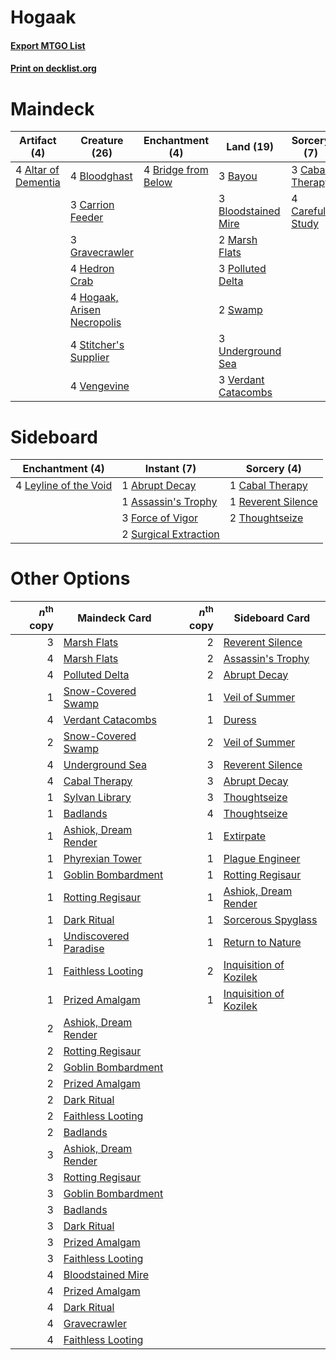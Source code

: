 # Hogaak

#### [Export MTGO List](../collection/Hogaak/Hogaak.txt)
#### [Print on decklist.org](http://decklist.org/?deckmain=4%09Altar%20of%20Dementia%0A3%09Bayou%0A4%09Bloodghast%0A3%09Bloodstained%20Mire%0A4%09Bridge%20from%20Below%0A3%09Cabal%20Therapy%0A4%09Careful%20Study%0A3%09Carrion%20Feeder%0A3%09Gravecrawler%0A4%09Hedron%20Crab%0A4%09Hogaak,%20Arisen%20Necropolis%0A2%09Marsh%20Flats%0A3%09Polluted%20Delta%0A4%09Stitcher's%20Supplier%0A2%09Swamp%0A3%09Underground%20Sea%0A4%09Vengevine%0A3%09Verdant%20Catacombs&deckside=1%09Abrupt%20Decay%0A1%09Assassin's%20Trophy%0A1%09Cabal%20Therapy%0A3%09Force%20of%20Vigor%0A4%09Leyline%20of%20the%20Void%0A1%09Reverent%20Silence%0A2%09Surgical%20Extraction%0A2%09Thoughtseize)
# Maindeck

|                                         Artifact (4)                                         |                                            Creature (26)                                             |                                       Enchantment (4)                                        |                                          Land (19)                                           |                                       Sorcery (7)                                        |
|----------------------------------------------------------------------------------------------|------------------------------------------------------------------------------------------------------|----------------------------------------------------------------------------------------------|----------------------------------------------------------------------------------------------|------------------------------------------------------------------------------------------|
|4 [Altar of Dementia](http://gatherer.wizards.com/Pages/Card/Details.aspx?multiverseid=382212)|4 [Bloodghast](http://gatherer.wizards.com/Pages/Card/Details.aspx?multiverseid=438648)               |4 [Bridge from Below](http://gatherer.wizards.com/Pages/Card/Details.aspx?multiverseid=136054)|3 [Bayou](http://gatherer.wizards.com/Pages/Card/Details.aspx?multiverseid=879)               |3 [Cabal Therapy](http://gatherer.wizards.com/Pages/Card/Details.aspx?multiverseid=413625)|
|                                                                                              |3 [Carrion Feeder](http://gatherer.wizards.com/Pages/Card/Details.aspx?multiverseid=210133)           |                                                                                              |3 [Bloodstained Mire](http://gatherer.wizards.com/Pages/Card/Details.aspx?multiverseid=405094)|4 [Careful Study](http://gatherer.wizards.com/Pages/Card/Details.aspx?multiverseid=29727) |
|                                                                                              |3 [Gravecrawler](http://gatherer.wizards.com/Pages/Card/Details.aspx?multiverseid=409635)             |                                                                                              |2 [Marsh Flats](http://gatherer.wizards.com/Pages/Card/Details.aspx?multiverseid=405101)      |                                                                                          |
|                                                                                              |4 [Hedron Crab](http://gatherer.wizards.com/Pages/Card/Details.aspx?multiverseid=180348)              |                                                                                              |3 [Polluted Delta](http://gatherer.wizards.com/Pages/Card/Details.aspx?multiverseid=405104)   |                                                                                          |
|                                                                                              |4 [Hogaak, Arisen Necropolis](http://gatherer.wizards.com/Pages/Card/Details.aspx?multiverseid=464151)|                                                                                              |2 [Swamp](http://gatherer.wizards.com/Pages/Card/Details.aspx?multiverseid=439858)            |                                                                                          |
|                                                                                              |4 [Stitcher's Supplier](http://gatherer.wizards.com/Pages/Card/Details.aspx?multiverseid=447257)      |                                                                                              |3 [Underground Sea](http://gatherer.wizards.com/Pages/Card/Details.aspx?multiverseid=886)     |                                                                                          |
|                                                                                              |4 [Vengevine](http://gatherer.wizards.com/Pages/Card/Details.aspx?multiverseid=457124)                |                                                                                              |3 [Verdant Catacombs](http://gatherer.wizards.com/Pages/Card/Details.aspx?multiverseid=405113)|                                                                                          |


# Sideboard

|                                        Enchantment (4)                                         |                                          Instant (7)                                           |                                        Sorcery (4)                                         |
|------------------------------------------------------------------------------------------------|------------------------------------------------------------------------------------------------|--------------------------------------------------------------------------------------------|
|4 [Leyline of the Void](http://gatherer.wizards.com/Pages/Card/Details.aspx?multiverseid=107682)|1 [Abrupt Decay](http://gatherer.wizards.com/Pages/Card/Details.aspx?multiverseid=456061)       |1 [Cabal Therapy](http://gatherer.wizards.com/Pages/Card/Details.aspx?multiverseid=413625)  |
|                                                                                                |1 [Assassin's Trophy](http://gatherer.wizards.com/Pages/Card/Details.aspx?multiverseid=452902)  |1 [Reverent Silence](http://gatherer.wizards.com/Pages/Card/Details.aspx?multiverseid=22316)|
|                                                                                                |3 [Force of Vigor](http://gatherer.wizards.com/Pages/Card/Details.aspx?multiverseid=464113)     |2 [Thoughtseize](http://gatherer.wizards.com/Pages/Card/Details.aspx?multiverseid=438676)   |
|                                                                                                |2 [Surgical Extraction](http://gatherer.wizards.com/Pages/Card/Details.aspx?multiverseid=397706)|                                                                                            |


# Other Options

|*n*<sup>th</sup> copy|                                         Maindeck Card                                         |*n*<sup>th</sup> copy|                                         Sideboard Card                                          |
|--------------------:|-----------------------------------------------------------------------------------------------|--------------------:|-------------------------------------------------------------------------------------------------|
|                    3|[Marsh Flats](http://gatherer.wizards.com/Pages/Card/Details.aspx?multiverseid=405101)         |                    2|[Reverent Silence](http://gatherer.wizards.com/Pages/Card/Details.aspx?multiverseid=22316)       |
|                    4|[Marsh Flats](http://gatherer.wizards.com/Pages/Card/Details.aspx?multiverseid=405101)         |                    2|[Assassin's Trophy](http://gatherer.wizards.com/Pages/Card/Details.aspx?multiverseid=452902)     |
|                    4|[Polluted Delta](http://gatherer.wizards.com/Pages/Card/Details.aspx?multiverseid=405104)      |                    2|[Abrupt Decay](http://gatherer.wizards.com/Pages/Card/Details.aspx?multiverseid=456061)          |
|                    1|[Snow-Covered Swamp](http://gatherer.wizards.com/Pages/Card/Details.aspx?multiverseid=121256)  |                    1|[Veil of Summer](http://gatherer.wizards.com/Pages/Card/Details.aspx?multiverseid=466952)        |
|                    4|[Verdant Catacombs](http://gatherer.wizards.com/Pages/Card/Details.aspx?multiverseid=405113)   |                    1|[Duress](http://gatherer.wizards.com/Pages/Card/Details.aspx?multiverseid=14557)                 |
|                    2|[Snow-Covered Swamp](http://gatherer.wizards.com/Pages/Card/Details.aspx?multiverseid=121256)  |                    2|[Veil of Summer](http://gatherer.wizards.com/Pages/Card/Details.aspx?multiverseid=466952)        |
|                    4|[Underground Sea](http://gatherer.wizards.com/Pages/Card/Details.aspx?multiverseid=886)        |                    3|[Reverent Silence](http://gatherer.wizards.com/Pages/Card/Details.aspx?multiverseid=22316)       |
|                    4|[Cabal Therapy](http://gatherer.wizards.com/Pages/Card/Details.aspx?multiverseid=413625)       |                    3|[Abrupt Decay](http://gatherer.wizards.com/Pages/Card/Details.aspx?multiverseid=456061)          |
|                    1|[Sylvan Library](http://gatherer.wizards.com/Pages/Card/Details.aspx?multiverseid=2240)        |                    3|[Thoughtseize](http://gatherer.wizards.com/Pages/Card/Details.aspx?multiverseid=438676)          |
|                    1|[Badlands](http://gatherer.wizards.com/Pages/Card/Details.aspx?multiverseid=878)               |                    4|[Thoughtseize](http://gatherer.wizards.com/Pages/Card/Details.aspx?multiverseid=438676)          |
|                    1|[Ashiok, Dream Render](http://gatherer.wizards.com/Pages/Card/Details.aspx?multiverseid=461155)|                    1|[Extirpate](http://gatherer.wizards.com/Pages/Card/Details.aspx?multiverseid=370384)             |
|                    1|[Phyrexian Tower](http://gatherer.wizards.com/Pages/Card/Details.aspx?multiverseid=456844)     |                    1|[Plague Engineer](http://gatherer.wizards.com/Pages/Card/Details.aspx?multiverseid=464049)       |
|                    1|[Goblin Bombardment](http://gatherer.wizards.com/Pages/Card/Details.aspx?multiverseid=376349)  |                    1|[Rotting Regisaur](http://gatherer.wizards.com/Pages/Card/Details.aspx?multiverseid=466865)      |
|                    1|[Rotting Regisaur](http://gatherer.wizards.com/Pages/Card/Details.aspx?multiverseid=466865)    |                    1|[Ashiok, Dream Render](http://gatherer.wizards.com/Pages/Card/Details.aspx?multiverseid=461155)  |
|                    1|[Dark Ritual](http://gatherer.wizards.com/Pages/Card/Details.aspx?multiverseid=651)            |                    1|[Sorcerous Spyglass](http://gatherer.wizards.com/Pages/Card/Details.aspx?multiverseid=435407)    |
|                    1|[Undiscovered Paradise](http://gatherer.wizards.com/Pages/Card/Details.aspx?multiverseid=3755) |                    1|[Return to Nature](http://gatherer.wizards.com/Pages/Card/Details.aspx?multiverseid=461102)      |
|                    1|[Faithless Looting](http://gatherer.wizards.com/Pages/Card/Details.aspx?multiverseid=389512)   |                    2|[Inquisition of Kozilek](http://gatherer.wizards.com/Pages/Card/Details.aspx?multiverseid=416897)|
|                    1|[Prized Amalgam](http://gatherer.wizards.com/Pages/Card/Details.aspx?multiverseid=410014)      |                    1|[Inquisition of Kozilek](http://gatherer.wizards.com/Pages/Card/Details.aspx?multiverseid=416897)|
|                    2|[Ashiok, Dream Render](http://gatherer.wizards.com/Pages/Card/Details.aspx?multiverseid=461155)|                     |                                                                                                 |
|                    2|[Rotting Regisaur](http://gatherer.wizards.com/Pages/Card/Details.aspx?multiverseid=466865)    |                     |                                                                                                 |
|                    2|[Goblin Bombardment](http://gatherer.wizards.com/Pages/Card/Details.aspx?multiverseid=376349)  |                     |                                                                                                 |
|                    2|[Prized Amalgam](http://gatherer.wizards.com/Pages/Card/Details.aspx?multiverseid=410014)      |                     |                                                                                                 |
|                    2|[Dark Ritual](http://gatherer.wizards.com/Pages/Card/Details.aspx?multiverseid=651)            |                     |                                                                                                 |
|                    2|[Faithless Looting](http://gatherer.wizards.com/Pages/Card/Details.aspx?multiverseid=389512)   |                     |                                                                                                 |
|                    2|[Badlands](http://gatherer.wizards.com/Pages/Card/Details.aspx?multiverseid=878)               |                     |                                                                                                 |
|                    3|[Ashiok, Dream Render](http://gatherer.wizards.com/Pages/Card/Details.aspx?multiverseid=461155)|                     |                                                                                                 |
|                    3|[Rotting Regisaur](http://gatherer.wizards.com/Pages/Card/Details.aspx?multiverseid=466865)    |                     |                                                                                                 |
|                    3|[Goblin Bombardment](http://gatherer.wizards.com/Pages/Card/Details.aspx?multiverseid=376349)  |                     |                                                                                                 |
|                    3|[Badlands](http://gatherer.wizards.com/Pages/Card/Details.aspx?multiverseid=878)               |                     |                                                                                                 |
|                    3|[Dark Ritual](http://gatherer.wizards.com/Pages/Card/Details.aspx?multiverseid=651)            |                     |                                                                                                 |
|                    3|[Prized Amalgam](http://gatherer.wizards.com/Pages/Card/Details.aspx?multiverseid=410014)      |                     |                                                                                                 |
|                    3|[Faithless Looting](http://gatherer.wizards.com/Pages/Card/Details.aspx?multiverseid=389512)   |                     |                                                                                                 |
|                    4|[Bloodstained Mire](http://gatherer.wizards.com/Pages/Card/Details.aspx?multiverseid=405094)   |                     |                                                                                                 |
|                    4|[Prized Amalgam](http://gatherer.wizards.com/Pages/Card/Details.aspx?multiverseid=410014)      |                     |                                                                                                 |
|                    4|[Dark Ritual](http://gatherer.wizards.com/Pages/Card/Details.aspx?multiverseid=651)            |                     |                                                                                                 |
|                    4|[Gravecrawler](http://gatherer.wizards.com/Pages/Card/Details.aspx?multiverseid=409635)        |                     |                                                                                                 |
|                    4|[Faithless Looting](http://gatherer.wizards.com/Pages/Card/Details.aspx?multiverseid=389512)   |                     |                                                                                                 |

